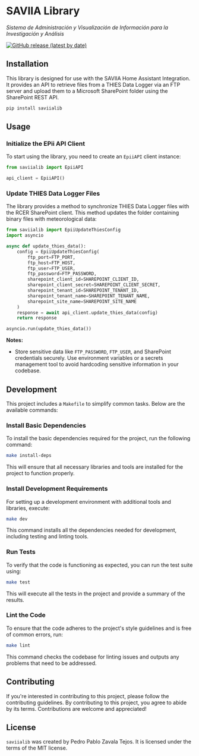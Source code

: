 # SAVIIA Library 
*Sistema de Administración y Visualización de Información para la Investigación y Análisis*

[![GitHub release (latest by date)](https://img.shields.io/github/v/release/pedrozavalat/saviia-lib?style=for-the-badge)](https://github.com/pedrozavalat/saviia-lib/releases)


## Installation
This library is designed for use with the SAVIIA Home Assistant Integration. It provides an API to retrieve files from a THIES Data Logger via an FTP server and upload them to a Microsoft SharePoint folder using the SharePoint REST API.

```bash
pip install saviialib
```

## Usage

### Initialize the EPii API Client
To start using the library, you need to create an `EpiiAPI` client instance:

```python
from saviialib import EpiiAPI

api_client = EpiiAPI()
```

### Update THIES Data Logger Files
The library provides a method to synchronize THIES Data Logger files with the RCER SharePoint client. This method updates the folder containing binary files with meteorological data:

```python
from saviialib import EpiiUpdateThiesConfig
import asyncio

async def update_thies_data():
    config = EpiiUpdateThiesConfig(
        ftp_port=FTP_PORT,
        ftp_host=FTP_HOST,
        ftp_user=FTP_USER,
        ftp_password=FTP_PASSWORD,
        sharepoint_client_id=SHAREPOINT_CLIENT_ID,
        sharepoint_client_secret=SHAREPOINT_CLIENT_SECRET,
        sharepoint_tenant_id=SHAREPOINT_TENANT_ID,
        sharepoint_tenant_name=SHAREPOINT_TENANT_NAME,
        sharepoint_site_name=SHAREPOINT_SITE_NAME
    )
    response = await api_client.update_thies_data(config)
    return response

asyncio.run(update_thies_data())
```

**Notes:** 
- Store sensitive data like `FTP_PASSWORD`, `FTP_USER`, and SharePoint credentials securely. Use environment variables or a secrets management tool to avoid hardcoding sensitive information in your codebase.

## Development

This project includes a `Makefile` to simplify common tasks. Below are the available commands:

### Install Basic Dependencies
To install the basic dependencies required for the project, run the following command:

```bash
make install-deps
```

This will ensure that all necessary libraries and tools are installed for the project to function properly.

### Install Development Requirements
For setting up a development environment with additional tools and libraries, execute:

```bash
make dev
```

This command installs all the dependencies needed for development, including testing and linting tools.

### Run Tests
To verify that the code is functioning as expected, you can run the test suite using:

```bash
make test
```

This will execute all the tests in the project and provide a summary of the results.

### Lint the Code
To ensure that the code adheres to the project's style guidelines and is free of common errors, run:

```bash
make lint
```

This command checks the codebase for linting issues and outputs any problems that need to be addressed.

## Contributing
If you're interested in contributing to this project, please follow the contributing guidelines. By contributing to this project, you agree to abide by its terms.
Contributions are welcome and appreciated!

## License

`saviialib` was created by Pedro Pablo Zavala Tejos. It is licensed under the terms of the MIT license.
